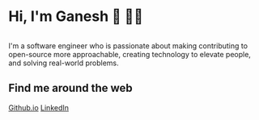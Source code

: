 # Hi, I'm Ganesh 👋 👨‍💻

<img title="" alt="" src="">

I'm a software engineer who is passionate about making contributing to open-source more approachable, creating technology to elevate people, and solving real-world problems.

## Find me around the web
<a href="https://github.com/ganeshkakade">Github.io</a>
<a href="https://www.linkedin.com/in/ganeshkakade0">LinkedIn</a>